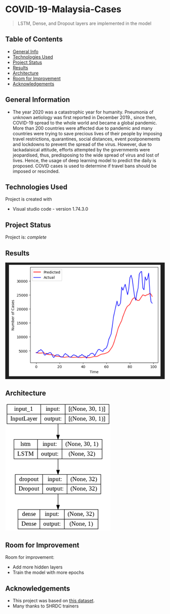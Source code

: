 # COVID-19-Malaysia-Cases
> LSTM, Dense, and Dropout layers are implemented in the model

## Table of Contents
* [General Info](#general-information)
* [Technologies Used](#technologies-used)
* [Project Status](#project-status)
* [Results](#results)
* [Architecture](#architecture)
* [Room for Improvement](#room-for-improvement)
* [Acknowledgements](#acknowledgements)


## General Information
- The year 2020 was a catastrophic year for humanity. Pneumonia of unknown aetiology was first reported in December 2019., since then, COVID-19 spread to 
the whole world and became a global pandemic. More than 200 countries were affected due to pandemic and many countries were trying to save precious lives 
of their people by imposing travel restrictions, quarantines, social distances, event postponements and lockdowns to prevent the spread of the virus. However, due to lackadaisical attitude, efforts attempted by the governments were jeopardised, thus, predisposing to the wide spread of virus and lost of lives. 
Hence, the usage of deep learning model to predict the daily is proposed. COVID cases is used to determine if travel bans should be imposed or rescinded.


## Technologies Used
Project is created with 
- Visual studio code - version 1.74.3.0

## Project Status
Project is: _complete_ 

## Results
![Graph](https://github.com/Nurnazhifa/COVID-19-Malaysia-Cases/blob/main/graph.png)

## Architecture
![Architecture of the model](https://github.com/Nurnazhifa/COVID-19-Malaysia-Cases/blob/main/model.png)

## Room for Improvement

Room for improvement:
- Add more hidden layers
- Train the model with more epochs

## Acknowledgements
- This project was based on [this dataset]([https://www.example.com](https://github.com/MoH-Malaysia/covid19-public)).
- Many thanks to SHRDC trainers
